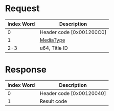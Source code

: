 # Request

| Index Word | Description                                           |
|------------|-------------------------------------------------------|
| 0          | Header code \[0x001200C0\]                            |
| 1          | [MediaType](Filesystem_services#MediaType "wikilink") |
| 2-3        | u64, Title ID                                         |

# Response

| Index Word | Description                |
|------------|----------------------------|
| 0          | Header code \[0x00120040\] |
| 1          | Result code                |